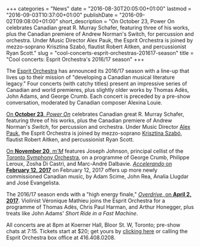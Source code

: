 +++
categories = "News"
date = "2016-08-30T20:05:00+01:00"
lastmod = "2016-09-03T10:37:00+01:00"
publishDate = "2016-09-02T09:08:00+01:00"
short_description = "On October 23, Power On celebrates Canadian great R. Murray Schafer, featuring three of his works, plus the Canadian premiere of Andrew Norman's Switch, for percussion and orchestra. Under Music Director Alex Pauk, the Esprit Orchestra is joined by mezzo-soprano Krisztina Szabó, flautist Robert Aitken, and percussionist Ryan Scott."
slug = "cool-concerts-esprit-orchestras-201617-season"
title = "Cool concerts: Esprit Orchestra&#039;s 2016/17 season"
+++

The [Esprit Orchestra](/scene/companies/esprit-orchestra/) has announced its 2016/17 season with a line-up that lives up to their mission of "developing a Canadian musical literature legacy." Four concerts (with catchy titles) present an impressive series of Canadian and world premieres, plus slightly older works by Thomas Adès, John Adams, and George Crumb. Each concert is preceded by a pre-show conversation, moderated by Canadian composer Alexina Louie.

[On **October 23**, *Power On*](http://www.espritorchestra.com/buytickets/concert1.html) celebrates Canadian great R. Murray Schafer, featuring three of his works, plus the Canadian premiere of Andrew Norman's *Switch*, for percussion and orchestra. Under Music Director [Alex Pauk](http://www.espritorchestra.com/aboutus/alexpauk.html), the Esprit Orchestra is joined by mezzo-soprano [Krisztina Szabó](/scene/people/krisztina-szabo/), flautist Robert Aitken, and percussionist Ryan Scott.

[On **November 20**, *m'M*](http://www.espritorchestra.com/buytickets/concert2.html) features Joseph Johnson, principal cellist of the [Toronto Symphony Orchestra](/scene/companies/toronto-symphony-orchestra/), on a programme of George Crumb, Philippe Leroux, Zosha Di Castri, and Marc-André Dalbavie. [*Accelerando* on **February 12, 2017**](http://www.espritorchestra.com/buytickets/concert3.html) on February 12, 2017 offers up more newly commissioned Canadian music, by Adam Scime, John Rea, Analia Llugdar and José Evangelista.

The 2016/17 season ends with a "high energy finale," [*Overdrive*, on **April 2, 2017**](http://www.espritorchestra.com/buytickets/concert4.html). Violinist Véronique Mathieu joins the Esprit Orchestra for a programme of Thomas Adès, Chris Paul Harman, and Arthur Honegger, plus treats like John Adams' *Short Ride in a Fast Machine*.

All concerts are at 8pm at Koerner Hall, Bloor St. W, Toronto; pre-show chats at 7:15. Tickets start at $20; get yours by [clicking here](http://www.espritorchestra.com/buytickets/) or calling the Esprit Orchestra box office at 416.408.0208.
